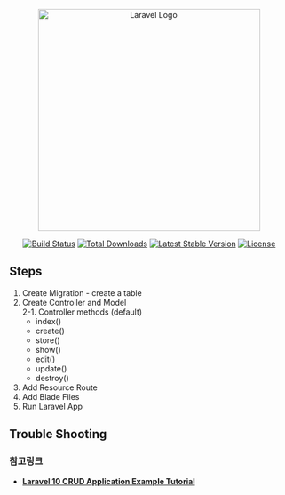 <p align="center"><a href="https://laravel.com" target="_blank"><img src="https://raw.githubusercontent.com/laravel/art/master/logo-lockup/5%20SVG/2%20CMYK/1%20Full%20Color/laravel-logolockup-cmyk-red.svg" width="400" alt="Laravel Logo"></a></p>

<p align="center">
<a href="https://github.com/laravel/framework/actions"><img src="https://github.com/laravel/framework/workflows/tests/badge.svg" alt="Build Status"></a>
<a href="https://packagist.org/packages/laravel/framework"><img src="https://img.shields.io/packagist/dt/laravel/framework" alt="Total Downloads"></a>
<a href="https://packagist.org/packages/laravel/framework"><img src="https://img.shields.io/packagist/v/laravel/framework" alt="Latest Stable Version"></a>
<a href="https://packagist.org/packages/laravel/framework"><img src="https://img.shields.io/packagist/l/laravel/framework" alt="License"></a>
</p>

## Steps
1. Create Migration - create a table<br/>
2. Create Controller and Model<br/>
  2-1. Controller methods (default)<br/>
    * index()
    * create()
    * store()
    * show()
    * edit()
    * update()
    * destroy()
3. Add Resource Route<br/>
4. Add Blade Files<br/>
5. Run Laravel App<br/>

## Trouble Shooting


### 참고링크

-   **[Laravel 10 CRUD Application Example Tutorial](https://www.itsolutionstuff.com/post/laravel-10-crud-application-example-tutorialexample.html)**




